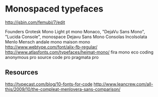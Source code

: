 # Monospaced typefaces

http://jsbin.com/femubi/7/edit

Founders Grotesk Mono Light
pt mono
Monaco, "DejaVu Sans Mono", "Lucida Console", monospace
Dejavu Sans Mono
Consolas
Incolsolata
Menlo
Mensch
andale mono
maison mono
http://www.webtype.com/font/alix-fb-regular/
http://www.atlasfonts.com/typefaces/heimat-mono/
fira mono
eco coding
anonymous pro
source code pro
pragmata pro

## Resources
http://typecast.com/blog/10-fonts-for-code
http://www.leancrew.com/all-this/2009/10/the-compleat-menlovera-sans-comparison/